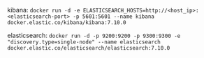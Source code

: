 
kibana:
`docker run -d -e ELASTICSEARCH_HOSTS=http://<host_ip>:<elasticsearch-port> -p 5601:5601 --name kibana docker.elastic.co/kibana/kibana:7.10.0`

elasticsearch:
`docker run -d -p 9200:9200 -p 9300:9300 -e "discovery.type=single-node" --name elasticsearch docker.elastic.co/elasticsearch/elasticsearch:7.10.0`
